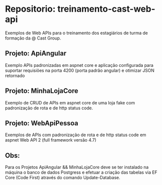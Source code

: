 # Repositorio: treinamento-cast-web-api
Exemplos de Web APIs para o treinamento dos estagiários de turma de formação da @ Cast Group.

## Projeto: ApiAngular
 Exemplo APIs padronizadas em aspnet core e aplicação configurada para suportar 
 requisiões na porta 4200 (porta padrão angular) e otimizar JSON retornado

 ## Projeto: MinhaLojaCore
  Exemplo de CRUD de APIs em aspnet core de uma loja fake com padronização de rota e de http status code.
  
 ## Projeto: WebApiPessoa
 Exemplos de APIs com padronização de rota e de http status code em aspnet Web API 2 (full framework versão 4.7) 
 
 ## Obs: 
 Para os Projetos ApiAngular && MinhaLojaCore deve se ter instalado na máquina o banco de dados Postgress 
 e efetuar a criação das tabelas via EF Core (Code First) através do comando Update-Database. 
